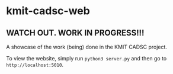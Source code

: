 # kmit-cadsc-web

## WATCH OUT. WORK IN PROGRESS!!!

A showcase of the work (being) done in the KMIT CADSC project.

To view the website, simply run `python3 server.py` and then go to `http://localhost:5010`.